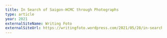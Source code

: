 ```yaml
---
title: In Search of Saigon-HCMC through Photographs
type: article
year: 2021
externalSiteName: Writing Foto
externalSiteUrl: https://writingfoto.wordpress.com/2021/05/28/in-search-of-saigon-hcmc-through-photographs/
---
```


